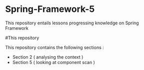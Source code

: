 # Spring-Framework-5
This repository entails lessons progressing knowledge on Spring Framework


#This repository 

This repository contains the following sections : 
- Section 2 ( analysing the context ) 
- Section 5 ( looking at component scan )
